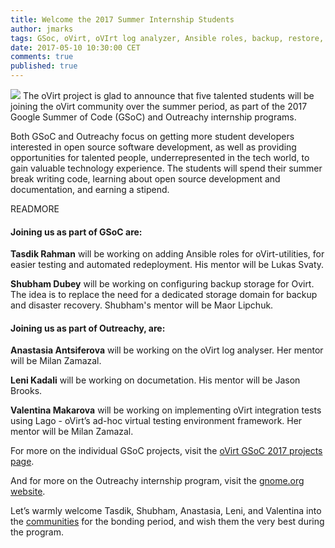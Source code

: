 ```yaml
---
title: Welcome the 2017 Summer Internship Students
author: jmarks
tags: GSoc, oVirt, oVIrt log analyzer, Ansible roles, backup, restore, storage, Lago
date: 2017-05-10 10:30:00 CET
comments: true
published: true
---
```

![](/images/ovirt-gsoc-logo.png) The oVirt project is glad to announce that five talented students will be joining the oVirt community over the summer period, as part of the 2017 Google Summer of Code (GSoC) and Outreachy internship programs.

Both GSoC and Outreachy focus on getting more student developers interested in open source software development, as well as providing opportunities for talented people, underrepresented in the tech world, to gain valuable technology experience. The students will spend their summer break writing code, learning about open source development and documentation, and earning a stipend.  

READMORE

#### Joining us as part of GSoC are:

**Tasdik Rahman** will be working on adding Ansible roles for oVirt-utilities, for easier testing and automated redeployment. His mentor will be Lukas Svaty.

**Shubham Dubey** will be working on configuring backup storage for Ovirt. The idea is to replace the need for a dedicated storage domain for backup and disaster recovery.  Shubham's mentor will be Maor Lipchuk.

#### Joining us as part of Outreachy, are:

**Anastasia Antsiferova** will be working on the oVirt log analyser. Her mentor will be Milan Zamazal.

**Leni Kadali** will be working on documetation. His mentor will be Jason Brooks.

**Valentina Makarova** will be working on implementing oVirt integration tests using Lago - oVirt’s ad-hoc virtual testing environment framework. Her mentor will be Milan Zamazal.

For more on the individual GSoC projects, visit the [oVirt GSoC 2017 projects page](https://summerofcode.withgoogle.com/organizations/5668068689707008/#!).

And for more on the Outreachy internship program, visit  the [gnome.org website](https://wiki.gnome.org/Outreachy/2017/MayAugust#oVirt).

Let’s warmly welcome Tasdik, Shubham, Anastasia, Leni, and Valentina into the [communities](http://write.flossmanuals.net/gsoc-mentoring/community-basics/) for the bonding period, and wish them the very best during the program.
